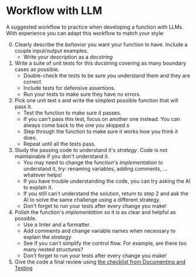 # Workflow with LLM

A suggested workflow to practice when developing a function with LLMs. With
experience you can adapt this workflow to match your style:

0. Clearly describe the _behavior_ you want your function to have. Include a
   couple input/output examples.
   - Write your description as a _docstring_
1. Write a suite of unit tests for this docstring covering as many boundary cases as possible.
   - Double-check the tests to be sure you understand them and they are correct
   - Include tests for defensive assertions.
   - Run your tests to make sure they have no errors.
2. Pick one unit test s and write the simplest possible function that will pass it.
   - Test the function to make sure it passes.
   - If you can't pass this test, focus on another one instead.  You can always come back to the one you skipped.s
   - Step through the function to make sure it works how you think it does.
   - Repeat until all the tests pass.
3. Study the passing code to understand it's _strategy_. Code is not
   maintainable if you don't understand it.
   - You may need to change the function's _implementation_ to understand it,
     try: renaming variables, adding comments, ... whatever helps!
   - If you have trouble understanding the code, you can try asking the AI to
     explain it.
   - If you still can't understand the solution, return to step 2 and ask the AI
     to solve the same challenge using a different strategy.
   - Don't forget to run your tests after every change you make!
4. Polish the function's _implementation_ so it is as clear and helpful as
   possible.
   - Use a linter and a formatter.
   - Add comments and change variable names when necessary to explain the
     _strategy_
   - See if you can't simplify the control flow. For example, are there too many
     nested structures?
   - Don't forget to run your tests after every change you make!
5. Give the code a final review using
   [the checklist from Documenting and Testing](../3_documenting_and_testing/code_review_checklist.md)
